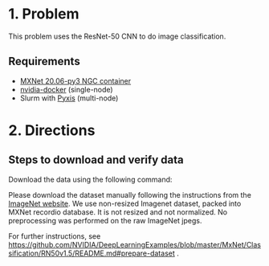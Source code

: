 # 1. Problem

This problem uses the ResNet-50 CNN to do image classification.

## Requirements
* [MXNet 20.06-py3 NGC container](https://ngc.nvidia.com/catalog/containers/nvidia:mxnet)
* [nvidia-docker](https://github.com/NVIDIA/nvidia-docker) (single-node)
* Slurm with [Pyxis](https://github.com/NVIDIA/pyxis) (multi-node)

# 2. Directions

## Steps to download and verify data
Download the data using the following command:

Please download the dataset manually following the instructions from the [ImageNet website](http://image-net.org/download). We use non-resized Imagenet dataset, packed into MXNet recordio database. It is not resized and not normalized. No preprocessing was performed on the raw ImageNet jpegs.

For further instructions, see https://github.com/NVIDIA/DeepLearningExamples/blob/master/MxNet/Classification/RN50v1.5/README.md#prepare-dataset .
